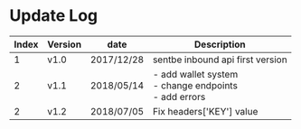 # Update Log


Index | Version | date       | Description
----- | ------- | ---------- | -----------
1     | v1.0    | 2017/12/28 | sentbe inbound api first version
2     | v1.1    | 2018/05/14 | - add wallet system <br/> - change endpoints <br/> - add errors
2     | v1.2    | 2018/07/05 | Fix headers['KEY'] value
